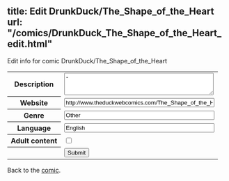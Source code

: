 title: Edit DrunkDuck/The_Shape_of_the_Heart
url: "/comics/DrunkDuck_The_Shape_of_the_Heart_edit.html"
---
Edit info for comic DrunkDuck/The_Shape_of_the_Heart

<form name="comic" action="http://gaepostmail.appspot.com/comic/" method="post">
<table class="comicinfo">
<tr>
<th>Description</th><td><textarea name="description" cols="40" rows="3">-</textarea></td>
</tr>
<tr>
<th>Website</th><td><input type="text" name="url" value="http://www.theduckwebcomics.com/The_Shape_of_the_Heart/" size="40"/></td>
</tr>
<tr>
<th>Genre</th><td><input type="text" name="genre" value="Other" size="40"/></td>
</tr>
<tr>
<th>Language</th><td><input type="text" name="language" value="English" size="40"/></td>
</tr>
<tr>
<th>Adult content</th><td><input type="checkbox" name="adult" value="adult" /></td>
</tr>
<tr>
<th></th><td>
<input type="hidden" name="comic" value="DrunkDuck_The_Shape_of_the_Heart" />
<input type="submit" name="submit" value="Submit" />
</td>
</tr>
</table>
</form>

Back to the [comic](DrunkDuck_The_Shape_of_the_Heart.html).

